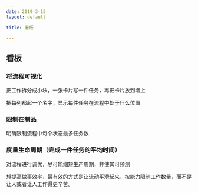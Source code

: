 ```yaml
---
date: 2019-3-15
layout: default

title: 看板

---
```


## 看板

### 将流程可视化

把工作拆分成小块，一张卡片写一件任务，再把卡片放到墙上

把每列都起一个名字，显示每件任务在流程中处于什么位置

### 限制在制品
明确限制流程中每个状态最多任务数

### 度量生命周期（完成一件任务的平均时间）
对流程进行调优，尽可能缩短生产周期，并使其可预测

想提高做事效率，最有效的方式是让流动平滑起来，按能力限制工作数量，而不是让人或者让人工作得更辛苦。